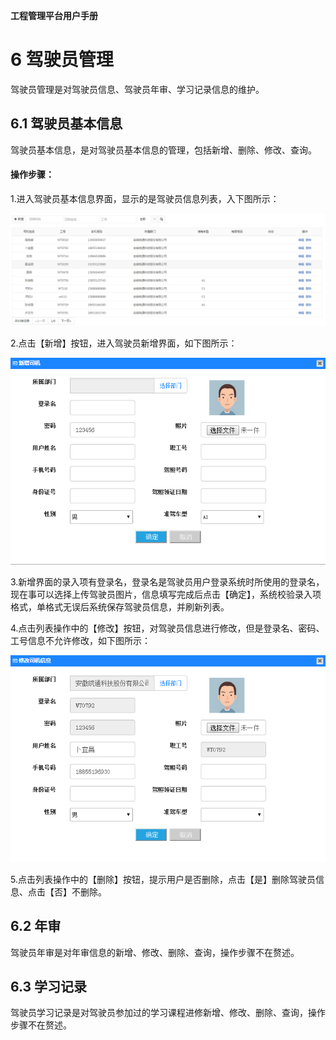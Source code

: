 **工程管理平台用户手册**

# 6  驾驶员管理 #
驾驶员管理是对驾驶员信息、驾驶员年审、学习记录信息的维护。

## 6.1 驾驶员基本信息
驾驶员基本信息，是对驾驶员基本信息的管理，包括新增、删除、修改、查询。
#### 操作步骤：
1.进入驾驶员基本信息界面，显示的是驾驶员信息列表，入下图所示：

![image](https://github.com/VMPTeam/vmp/raw/master/docs/06UserManual/images/029.png)

2.点击【新增】按钮，进入驾驶员新增界面，如下图所示：

![image](https://github.com/VMPTeam/vmp/raw/master/docs/06UserManual/images/030.png)

3.新增界面的录入项有登录名，登录名是驾驶员用户登录系统时所使用的登录名，现在事可以选择上传驾驶员图片，信息填写完成后点击【确定】，系统校验录入项格式，单格式无误后系统保存驾驶员信息，并刷新列表。

4.点击列表操作中的【修改】按钮，对驾驶员信息进行修改，但是登录名、密码、工号信息不允许修改，如下图所示：

![image](https://github.com/VMPTeam/vmp/raw/master/docs/06UserManual/images/031.png)

5.点击列表操作中的【删除】按钮，提示用户是否删除，点击【是】删除驾驶员信息、点击【否】不删除。

## 6.2 年审 #
驾驶员年审是对年审信息的新增、修改、删除、查询，操作步骤不在赘述。

##  6.3 学习记录 #

驾驶员学习记录是对驾驶员参加过的学习课程进修新增、修改、删除、查询，操作步骤不在赘述。

